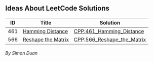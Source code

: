 ## Ideas About LeetCode Solutions



| ID        | Title         | Solution  |
| ------------- |-------------| ----- |
| 461      | [Hamming Distance](https://leetcode.com/problems/hamming-distance/#/description) | [CPP:461_Hamming_Distance](https://github.com/AllenDuane/leetcode/tree/master/cpp/461_Hamming_Distance) |
| 566      | [Reshape the Matrix](https://leetcode.com/problems/reshape-the-matrix/#/description)      | [CPP:566_Reshape_the_Matrix](https://github.com/AllenDuane/leetcode/tree/master/566_Reshape_the_Matrix) |




###### By Simon Duan

[cata_link]: https://github.com/AllenDuane/leetcode/tree/master/
